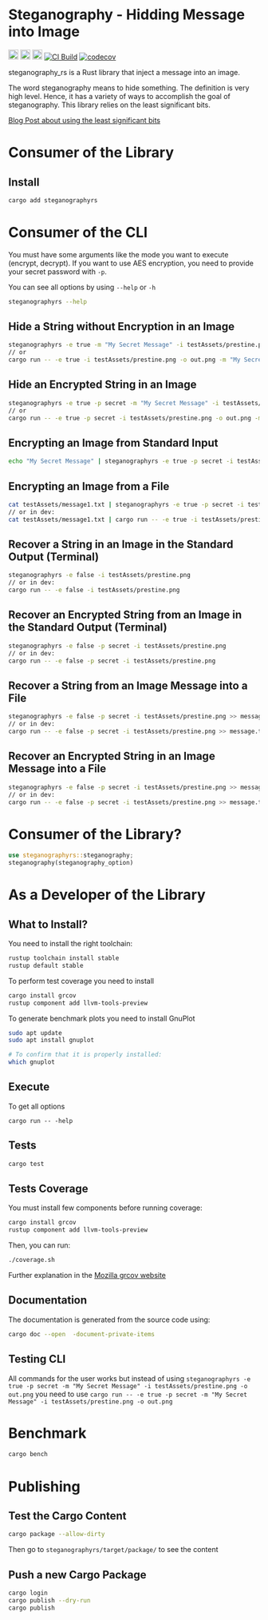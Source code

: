 # Steganography - Hidding Message into Image

[<img alt="github" src="https://img.shields.io/badge/github-mrdesjardins/steganographyrs-8dagcb?labelColor=555555&logo=github" height="20">](https://github.com/MrDesjardins/steganographyrs)
[<img alt="crates.io" src="https://img.shields.io/crates/v/steganographyrs.svg?color=fc8d62&logo=rust" height="20">](https://crates.io/crates/steganographyrs)
[<img alt="docs.rs" src="https://img.shields.io/badge/docs.steganographyrs-66c2a5?labelColor=555555&logo=docs.rs" height="20">](https://docs.rs/steganographyrs/latest/steganographyrs)
[![CI Build](https://github.com/MrDesjardins/steganographyrs/actions/workflows/rust.yml/badge.svg?branch=master)](https://github.com/MrDesjardins/steganographyrs/actions/workflows/rust.yml)
[![codecov](https://codecov.io/gh/MrDesjardins/steganographyrs/branch/master/graph/badge.svg?token=58EGU3M0A1)](https://codecov.io/gh/MrDesjardins/steganographyrs)

steganography_rs is a Rust library that inject a message into an image. 

The word steganography means to hide something. The definition is very high level. Hence, it has a variety of ways to accomplish the goal of steganography. This library relies on the least significant bits.

[Blog Post about using the least significant bits](https://patrickdesjardins.com/blog/what-is-steganography-how-to-hide-text-in-image)

# Consumer of the Library

## Install

```sh
cargo add steganographyrs
```

# Consumer of the CLI

You must have some arguments like the mode you want to execute (encrypt, decrypt). If you want to use AES encryption, you need to provide your secret password with `-p`.

You can see all options by using `--help` or `-h` 

```sh
steganographyrs --help
```

## Hide a String without Encryption in an Image

```sh
steganographyrs -e true -m "My Secret Message" -i testAssets/prestine.png -o out.png
// or
cargo run -- -e true -i testAssets/prestine.png -o out.png -m "My Secret Message"
```

## Hide an Encrypted String in an Image

```sh
steganographyrs -e true -p secret -m "My Secret Message" -i testAssets/prestine.png -o out.png
// or
cargo run -- -e true -p secret -i testAssets/prestine.png -o out.png -m "My Secret Message"
```

## Encrypting an Image from Standard Input

```sh
echo "My Secret Message" | steganographyrs -e true -p secret -i testAssets/prestine.png -o out.png
```
## Encrypting an Image from a File

```sh
cat testAssets/message1.txt | steganographyrs -e true -p secret -i testAssets/prestine.png -o out.png
// or in dev:
cat testAssets/message1.txt | cargo run -- -e true -i testAssets/prestine.png -o out.png 
```

## Recover a String in an Image in the Standard Output (Terminal)

```sh
steganographyrs -e false -i testAssets/prestine.png
// or in dev:
cargo run -- -e false -i testAssets/prestine.png
```

## Recover an Encrypted String from an Image in the Standard Output (Terminal)

```sh
steganographyrs -e false -p secret -i testAssets/prestine.png
// or in dev:
cargo run -- -e false -p secret -i testAssets/prestine.png
```

## Recover a String from an Image Message into a File

```sh
steganographyrs -e false -p secret -i testAssets/prestine.png >> message.txt
// or in dev:
cargo run -- -e false -p secret -i testAssets/prestine.png >> message.txt
```

## Recover an Encrypted String in an Image Message into a File

```sh
steganographyrs -e false -p secret -i testAssets/prestine.png >> message.txt
// or in dev:
cargo run -- -e false -p secret -i testAssets/prestine.png >> message.txt
```

# Consumer of the Library?


```rust
use steganographyrs::steganography;
steganography(steganography_option)
```

# As a Developer of the Library

## What to Install?

You need to install the right toolchain:

```sh
rustup toolchain install stable
rustup default stable
```

To perform test coverage you need to install

```sh
cargo install grcov
rustup component add llvm-tools-preview
```

To generate benchmark plots you need to install GnuPlot

```sh
sudo apt update
sudo apt install gnuplot

# To confirm that it is properly installed:
which gnuplot
```

## Execute

To get all options
```
cargo run -- -help
```

## Tests

```sh
cargo test
```

## Tests Coverage

You must install few components before running coverage:

```sh
cargo install grcov
rustup component add llvm-tools-preview
```

Then, you can run:

```sh
./coverage.sh
```

Further explanation in the [Mozilla grcov website](https://github.com/mozilla/grcov)

## Documentation
The documentation is generated from the source code using:

```sh
cargo doc --open  -document-private-items
```

## Testing CLI

All commands for the user works but instead of using `steganographyrs -e true -p secret -m "My Secret Message" -i testAssets/prestine.png -o out.png` you need to use `cargo run -- -e true -p secret -m "My Secret Message" -i testAssets/prestine.png -o out.png`

# Benchmark

```sh
cargo bench
```

# Publishing

## Test the Cargo Content

```sh
cargo package --allow-dirty
```

Then go to `steganographyrs/target/package/` to see the content

## Push a new Cargo Package

```sh
cargo login
cargo publish --dry-run
cargo publish
```

